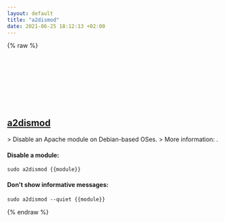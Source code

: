 ```yaml
---
layout: default
title: "a2dismod"
date: 2021-06-25 18:12:13 +02:00
---
```

{% raw %}
<h2 id="a2dismod">
  <a href="/en/linux/a2dismod.html">a2dismod</a> <a href="#a2dismod"><svg class="icon">
    <use href="/assets/images/unicode_sprite.svg#link" />
  </svg></a>
</h2>
> Disable an Apache module on Debian-based OSes.
> More information: <https://manpages.debian.org/latest/apache2/a2dismod.8.en.html>.

#### Disable a module:
```shell
sudo a2dismod {{module}}
```
#### Don't show informative messages:
```shell
sudo a2dismod --quiet {{module}}
```
{% endraw %}
